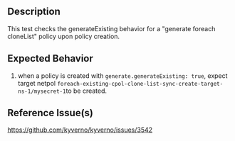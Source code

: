 ## Description

This test checks the generateExisting behavior for a "generate foreach cloneList" policy upon policy creation.

## Expected Behavior

1. when a policy is created with `generate.generateExisting: true`, expect target netpol `foreach-existing-cpol-clone-list-sync-create-target-ns-1/mysecret-1`to be created.

## Reference Issue(s)

https://github.com/kyverno/kyverno/issues/3542